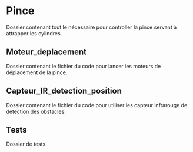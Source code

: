 # Pince

Dossier contenant tout le nécessaire pour controller la pince servant à attrapper les cylindres.


## Moteur_deplacement

Dossier contenant le fichier du code pour lancer les moteurs de déplacement de la pince.


## Capteur_IR_detection_position

Dossier contenant le fichier du code pour utiliser les capteur infrarouge de detection des obstacles.


## Tests

Dossier de tests.

